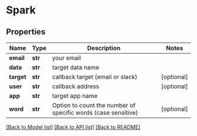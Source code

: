 # Spark

## Properties
Name | Type | Description | Notes
------------ | ------------- | ------------- | -------------
**email** | **str** | your email | 
**data** | **str** | target data name | 
**target** | **str** | callback target (email or slack) | [optional] 
**user** | **str** | callback address | [optional] 
**app** | **str** | target app name | 
**word** | **str** | Option to count the number of specific words (case sensitive) | [optional] 

[[Back to Model list]](../README.md#documentation-for-models) [[Back to API list]](../README.md#documentation-for-api-endpoints) [[Back to README]](../README.md)


